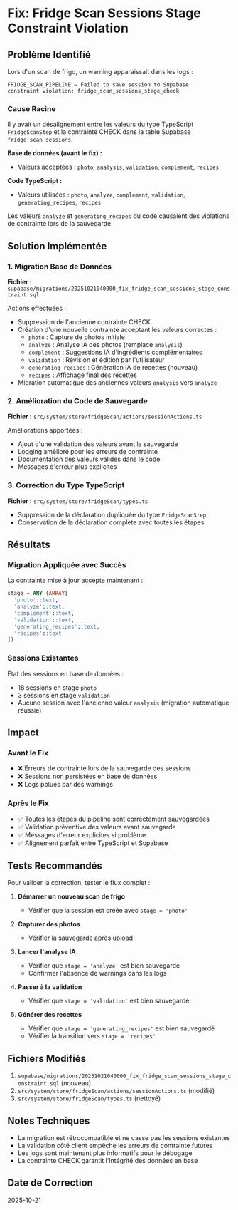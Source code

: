 # Fix: Fridge Scan Sessions Stage Constraint Violation

## Problème Identifié

Lors d'un scan de frigo, un warning apparaissait dans les logs :

```
FRIDGE_SCAN_PIPELINE — Failed to save session to Supabase
constraint violation: fridge_scan_sessions_stage_check
```

### Cause Racine

Il y avait un désalignement entre les valeurs du type TypeScript `FridgeScanStep` et la contrainte CHECK dans la table Supabase `fridge_scan_sessions`.

**Base de données (avant le fix) :**
- Valeurs acceptées : `photo`, `analysis`, `validation`, `complement`, `recipes`

**Code TypeScript :**
- Valeurs utilisées : `photo`, `analyze`, `complement`, `validation`, `generating_recipes`, `recipes`

Les valeurs `analyze` et `generating_recipes` du code causaient des violations de contrainte lors de la sauvegarde.

## Solution Implémentée

### 1. Migration Base de Données

**Fichier :** `supabase/migrations/20251021040000_fix_fridge_scan_sessions_stage_constraint.sql`

Actions effectuées :
- Suppression de l'ancienne contrainte CHECK
- Création d'une nouvelle contrainte acceptant les valeurs correctes :
  - `photo` : Capture de photos initiale
  - `analyze` : Analyse IA des photos (remplace `analysis`)
  - `complement` : Suggestions IA d'ingrédients complémentaires
  - `validation` : Révision et édition par l'utilisateur
  - `generating_recipes` : Génération IA de recettes (nouveau)
  - `recipes` : Affichage final des recettes
- Migration automatique des anciennes valeurs `analysis` vers `analyze`

### 2. Amélioration du Code de Sauvegarde

**Fichier :** `src/system/store/fridgeScan/actions/sessionActions.ts`

Améliorations apportées :
- Ajout d'une validation des valeurs avant la sauvegarde
- Logging amélioré pour les erreurs de contrainte
- Documentation des valeurs valides dans le code
- Messages d'erreur plus explicites

### 3. Correction du Type TypeScript

**Fichier :** `src/system/store/fridgeScan/types.ts`

- Suppression de la déclaration dupliquée du type `FridgeScanStep`
- Conservation de la déclaration complète avec toutes les étapes

## Résultats

### Migration Appliquée avec Succès

La contrainte mise à jour accepte maintenant :
```sql
stage = ANY (ARRAY[
  'photo'::text,
  'analyze'::text,
  'complement'::text,
  'validation'::text,
  'generating_recipes'::text,
  'recipes'::text
])
```

### Sessions Existantes

État des sessions en base de données :
- 18 sessions en stage `photo`
- 3 sessions en stage `validation`
- Aucune session avec l'ancienne valeur `analysis` (migration automatique réussie)

## Impact

### Avant le Fix
- ❌ Erreurs de contrainte lors de la sauvegarde des sessions
- ❌ Sessions non persistées en base de données
- ❌ Logs polués par des warnings

### Après le Fix
- ✅ Toutes les étapes du pipeline sont correctement sauvegardées
- ✅ Validation préventive des valeurs avant sauvegarde
- ✅ Messages d'erreur explicites si problème
- ✅ Alignement parfait entre TypeScript et Supabase

## Tests Recommandés

Pour valider la correction, tester le flux complet :

1. **Démarrer un nouveau scan de frigo**
   - Vérifier que la session est créée avec `stage = 'photo'`

2. **Capturer des photos**
   - Vérifier la sauvegarde après upload

3. **Lancer l'analyse IA**
   - Vérifier que `stage = 'analyze'` est bien sauvegardé
   - Confirmer l'absence de warnings dans les logs

4. **Passer à la validation**
   - Vérifier que `stage = 'validation'` est bien sauvegardé

5. **Générer des recettes**
   - Vérifier que `stage = 'generating_recipes'` est bien sauvegardé
   - Vérifier la transition vers `stage = 'recipes'`

## Fichiers Modifiés

1. `supabase/migrations/20251021040000_fix_fridge_scan_sessions_stage_constraint.sql` (nouveau)
2. `src/system/store/fridgeScan/actions/sessionActions.ts` (modifié)
3. `src/system/store/fridgeScan/types.ts` (nettoyé)

## Notes Techniques

- La migration est rétrocompatible et ne casse pas les sessions existantes
- La validation côté client empêche les erreurs de contrainte futures
- Les logs sont maintenant plus informatifs pour le débogage
- La contrainte CHECK garantit l'intégrité des données en base

## Date de Correction

2025-10-21
